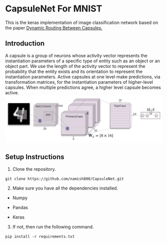 # CapsuleNet For MNIST
This is the keras implementation of image classification network based on the paper [Dynamic Routing Between Capsules.](https://arxiv.org/abs/1710.09829)
## Introduction
A capsule is a group of neurons whose activity vector represents the instantiation parameters of a specific type of entity such as an object or an object part. We use the length of the activity vector to represent the probability that the entity exists and its orientation to represent the instantiation parameters. Active capsules at one level make predictions, via transformation matrices, for the instantiation parameters of higher-level capsules. When multiple predictions agree, a higher level capsule becomes active. 
![Capsnet Architecture](Capsarch.png)

## Setup Instructions

1. Clone the repository.
```
git clone https://github.com/namish800/CapsuleNet.git
```
2. Make sure you have all the dependencies installed.

- Numpy

- Pandas

- Keras  

3. If not, then run the following command.
```
pip install -r requirements.txt
```
